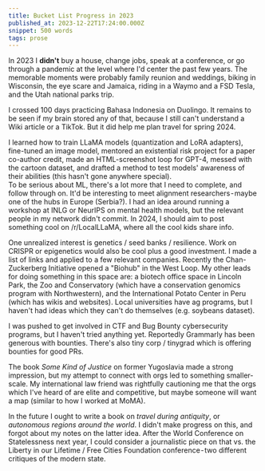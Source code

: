 ```yaml
---
title: Bucket List Progress in 2023
published_at: 2023-12-22T17:24:00.000Z
snippet: 500 words
tags: prose
---
```


In 2023 I **didn't** buy a house, change jobs, speak at a conference, or go through a pandemic at the level where I'd center the past few years. The memorable moments were probably family reunion and weddings, biking in Wisconsin, the eye scare and Jamaica, riding in a Waymo and a FSD Tesla, and the Utah national parks trip.

I crossed 100 days practicing Bahasa Indonesia on Duolingo. It remains to be seen if my brain stored any of that, because I still can't understand a Wiki article or a TikTok. But it did help me plan travel for spring 2024.

I learned how to train LLaMA models (quantization and LoRA adapters), fine-tuned an image model, mentored an existential risk project for a paper co-author credit, made an HTML-screenshot loop for GPT-4, messed with the cartoon dataset, and drafted a method to test models' awareness of their abilities (this hasn't gone anywhere special).<br/>
To be serious about ML, there's a lot more that I need to complete, and follow through on. It'd be interesting to meet alignment researchers - maybe one of the hubs in Europe (Serbia?). I had an idea around running a workshop at INLG or NeurIPS on mental health models, but the relevant people in my network didn't commit. In 2024, I should aim to post something cool on /r/LocalLLaMA, where all the cool kids share info.

One unrealized interest is genetics / seed banks / resilience. Work on CRISPR or epigenetics would also be cool plus a good investment. I made a list of links and applied to a few relevant companies. Recently the Chan-Zuckerberg Initiative opened a "Biohub" in the West Loop. My other leads for doing something in this space are: a biotech office space in Lincoln Park, the Zoo and Conservatory (which have a conservation genomics program with Northwestern), and the International Potato Center in Peru (which has wikis and websites). Local universities have ag programs, but I haven't had ideas which they can't do themselves (e.g. soybeans dataset).

I was pushed to get involved in CTF and Bug Bounty cybersecurity programs, but I haven't tried anything yet. Reportedly Grammarly has been generous with bounties. There's also tiny corp / tinygrad which is offering bounties for good PRs.

The book *Some Kind of Justice* on former Yugoslavia made a strong impression, but my attempt to connect with orgs led to something smaller-scale. My international law friend was rightfully cautioning me that the orgs which I've heard of are elite and competitive, but maybe someone will want a map (similar to how I worked at MoMA).

In the future I ought to write a book on *travel during antiquity*, or *autonomous regions around the world*. I didn't make progress on this, and forgot about my notes on the latter idea. After the World Conference on Statelessness next year, I could consider a journalistic piece on that vs. the Liberty in our Lifetime / Free Cities Foundation conference - two different critiques of the modern state.

<br/>
<br/>
<br/>
